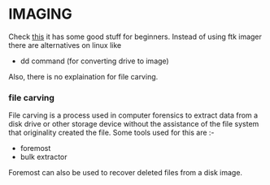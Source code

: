 # IMAGING 

Check [this] it has some good stuff for beginners.
Instead of using ftk imager there are alternatives on linux like 

- dd command (for converting drive to image)

Also, there is no explaination for file carving.

### file carving

File carving is a process used in computer forensics to extract data from a disk drive or other storage device without the assistance of the file system that originality created the file. Some tools used for this are :-

- foremost
- bulk extractor

Foremost can also be used to recover deleted files from a disk image.

[this]: <https://cyfor.engineering.nyu.edu/_modules/imaging/>
